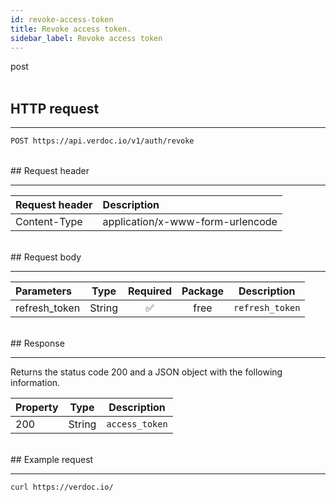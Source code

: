 ```yaml
---
id: revoke-access-token
title: Revoke access token.
sidebar_label: Revoke access token
---
```


<span class="badges post">post</span>
<br/>
<br/>

## HTTP request

---

```bash
POST https://api.verdoc.io/v1/auth/revoke
```

<br/>
## Request header

---

| Request header | Description                      |
| :------------- | :------------------------------- |
| Content-Type   | application/x-www-form-urlencode |

<br/>
## Request body

---

| Parameters    |  Type  | Required | Package | Description     |
| :------------ | :----: | :------: | :-----: | --------------- |
| refresh_token | String |    ✅     |  free   | `refresh_token` |

<br/>
## Response

---

Returns the status code 200 and a JSON object with the following information.

| Property |  Type  | Description    |
| :------- | :----: | -------------- |
| 200      | String | `access_token` |

<br/>
## Example request

---

```bash
curl https://verdoc.io/
```
